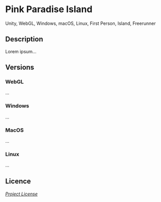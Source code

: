 # Pink Paradise Island
Unity, WebGL, Windows, macOS, Linux, First Person, Island, Freerunner

## Description
Lorem ipsum...

## Versions

### WebGL
...

### Windows
...

### MacOS
...

### Linux
...

## Licence
###### [Project License](LICENSE)
